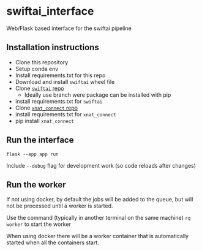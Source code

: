 # swiftai_interface
Web/Flask based interface for the swiftai pipeline


## Installation instructions

- Clone this repository
- Setup conda env
- Install requirements.txt for this repo
- Download and install `swiftai` wheel file
- Clone [`swiftai` repo](https://github.com/mrsharkleton/swiftai)
    - Ideally use branch were package can be installed with pip
- install requirements.txt for `swiftai`
- Clone [`xnat_connect` repo](https://github.com/mrsharkleton/xnat_connect)
- install requirements.txt for `xnat_connect`
- pip install `xnat_connect`


## Run the interface

`flask --app app run`

Include `--debug` flag for development work (so code reloads after changes)


## Run the worker

If not using docker, by default the jobs will be added to the queue, but will not be processed until a worker is started.

Use the command (typically in another terminal on the same machine) `rq worker` to start the worker

When using docker there will be a worker container that is automatically started when all the containers start.
